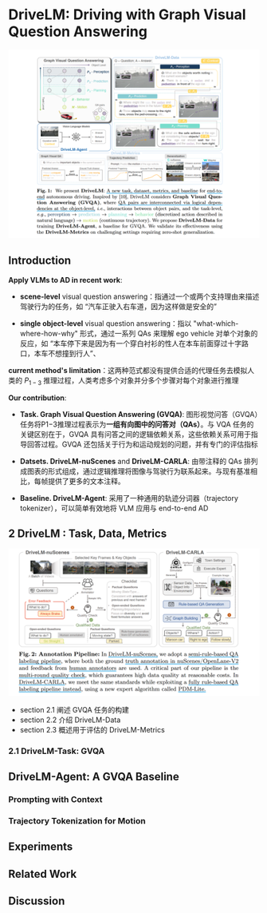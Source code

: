 # DriveLM:  Driving with Graph Visual Question Answering

![DriveLM_overview](./pictures/DriveLM_overview.png)

## Introduction

**Apply VLMs to AD in recent work**:
  
  - **scene-level** visual question answering：指通过一个或两个支持理由来描述驾驶行为的任务，如 “汽车正驶入右车道，因为这样做是安全的”

  - **single object-level** visual question answering：指以 "what-which-where-how-why" 形式，通过一系列 QAs 来理解 ego vehicle 对单个对象的反应，如 “本车停下来是因为有一个穿白衬衫的性人在本车前面穿过十字路口，本车不想撞到行人”、

**current method's limitation**：这两种范式都没有提供合适的代理任务去模拟人类的 $P_{1-3}$ 推理过程，人类考虑多个对象并分多个步骤对每个对象进行推理

**Our contribution**: 

- **Task. Graph Visual Question Answering (GVQA)**: 图形视觉问答（GVQA）任务将P1−3推理过程表示为**一组有向图中的问答对（QAs）**。与 VQA 任务的关键区别在于，GVQA 具有问答之间的逻辑依赖关系，这些依赖关系可用于指导回答过程。GVQA 还包括关于行为和运动规划的问题，并有专门的评估指标

- **Datsets. DriveLM-nuScenes** and **DriveLM-CARLA**: 由带注释的 QAs 排列成图表的形式组成，通过逻辑推理将图像与驾驶行为联系起来。与现有基准相比，每帧提供了更多的文本注释。

- **Baseline. DriveLM-Agent**: 采用了一种通用的轨迹分词器（trajectory tokenizer），可以简单有效地将 VLM 应用与 end-to-end AD

## 2 DriveLM : Task, Data, Metrics

![DriveLM_data_pipeline](./pictures/DriveLM_data_pipeline.png)

- section 2.1 阐述 GVQA 任务的构建
- section 2.2 介绍 DriveLM-Data
- section 2.3 概述用于评估的 DriveLM-Metrics

### 2.1 DriveLM-Task: GVQA


## DriveLM-Agent: A GVQA Baseline

### Prompting with Context

### Trajectory Tokenization for Motion

## Experiments



## Related Work




## Discussion





